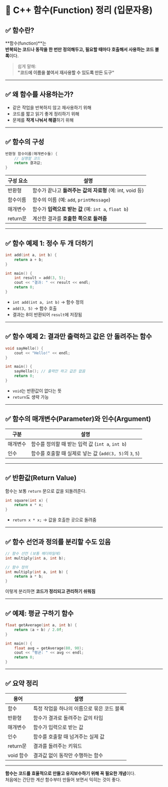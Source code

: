 # 🔧 C++ 함수(Function) 정리 (입문자용)

## ✅ 함수란?

**함수(function)**는  
**반복되는 코드나 동작을 한 번만 정의해두고, 필요할 때마다 호출해서 사용하는 코드 블록**이다.

> 쉽게 말해:  
> **"코드에 이름을 붙여서 재사용할 수 있도록 만든 도구"**

---

## ✅ 왜 함수를 사용하는가?

- 같은 작업을 반복하지 않고 재사용하기 위해
- 코드를 짧고 읽기 좋게 정리하기 위해
- 문제를 **작게 나눠서 해결**하기 위해

---

## ✅ 함수의 구성

```cpp
반환형 함수이름(매개변수들) {
    // 실행할 코드
    return 결과값;
}
```

| 구성 요소   | 설명 |
|------------|------|
| 반환형     | 함수가 끝나고 **돌려주는 값의 자료형** (예: int, void 등) |
| 함수이름   | 함수의 이름 (예: `add`, `printMessage`) |
| 매개변수   | 함수가 **입력으로 받는 값** (예: `int a`, `float b`) |
| return문   | 계산한 결과를 **호출한 쪽으로 돌려줌** |

---

## ✅ 함수 예제 1: 정수 두 개 더하기

```cpp
int add(int a, int b) {
    return a + b;
}

int main() {
    int result = add(3, 5);
    cout << "결과: " << result << endl;
    return 0;
}
```

- `int add(int a, int b)` → 함수 정의
- `add(3, 5)` → 함수 호출
- 결과는 8이 반환되어 `result`에 저장됨

---

## ✅ 함수 예제 2: 결과만 출력하고 값은 안 돌려주는 함수

```cpp
void sayHello() {
    cout << "Hello!" << endl;
}

int main() {
    sayHello(); // 출력만 하고 값은 없음
    return 0;
}
```

- `void`는 반환값이 없다는 뜻
- `return`도 생략 가능

---

## ✅ 함수의 매개변수(Parameter)와 인수(Argument)

| 구분         | 설명 |
|--------------|------|
| 매개변수     | 함수를 정의할 때 받는 입력 값 (`int a`, `int b`) |
| 인수         | 함수를 호출할 때 실제로 넣는 값 (`add(3, 5)`의 `3`, `5`) |

---

## ✅ 반환값(Return Value)

함수는 보통 `return` 문으로 값을 되돌려준다.

```cpp
int square(int x) {
    return x * x;
}
```

- `return x * x;` → 값을 호출한 곳으로 돌려줌

---

## ✅ 함수 선언과 정의를 분리할 수도 있음

```cpp
// 함수 선언 (보통 헤더파일에)
int multiply(int a, int b);

// 함수 정의
int multiply(int a, int b) {
    return a * b;
}
```

이렇게 분리하면 **코드가 정리되고 관리하기 쉬워짐**

---

## ✅ 예제: 평균 구하기 함수

```cpp
float getAverage(int a, int b) {
    return (a + b) / 2.0f;
}

int main() {
    float avg = getAverage(80, 90);
    cout << "평균: " << avg << endl;
    return 0;
}
```

---

## ✅ 요약 정리

| 용어        | 설명 |
|-------------|------|
| 함수        | 특정 작업을 하나의 이름으로 묶은 코드 블록 |
| 반환형      | 함수가 결과로 돌려주는 값의 타입 |
| 매개변수    | 함수가 입력으로 받는 값 |
| 인수        | 함수를 호출할 때 넘겨주는 실제 값 |
| return문    | 결과를 돌려주는 키워드 |
| void 함수   | 결과값 없이 동작만 수행하는 함수 |

---

**함수는 코드를 효율적으로 만들고 유지보수하기 위해 꼭 필요한 개념**이다.  
처음에는 간단한 계산 함수부터 만들어 보면서 익히는 것이 좋다.
